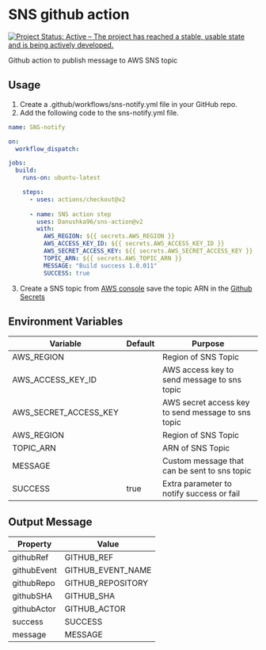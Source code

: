 # SNS github action
[![Project Status: Active – The project has reached a stable, usable state and is being actively developed.](https://www.repostatus.org/badges/latest/active.svg)](https://www.repostatus.org/#active)

Github action to publish message to AWS SNS topic

## Usage

1. Create a .github/workflows/sns-notify.yml file in your GitHub repo.
1. Add the following code to the sns-notify.yml file.

``` yml
name: SNS-notify

on:
  workflow_dispatch:

jobs:
  build:
    runs-on: ubuntu-latest

    steps:
      - uses: actions/checkout@v2
      
      - name: SNS action step
        uses: Danushka96/sns-action@v2
        with:
          AWS_REGION: ${{ secrets.AWS_REGION }}
          AWS_ACCESS_KEY_ID: ${{ secrets.AWS_ACCESS_KEY_ID }}
          AWS_SECRET_ACCESS_KEY: ${{ secrets.AWS_SECRET_ACCESS_KEY }}
          TOPIC_ARN: ${{ secrets.AWS_TOPIC_ARN }}
          MESSAGE: "Build success 1.0.011"
          SUCCESS: true
```
3. Create a SNS topic from [AWS console](https://console.aws.amazon.com/sns/v3/home) save the topic ARN in the [Github Secrets](https://help.github.com/en/actions/configuring-and-managing-workflows/creating-and-storing-encrypted-secrets#creating-encrypted-secrets-for-a-repository)

## Environment Variables



| Variable | Default | Purpose |
| -------- | -------- | -------- |
| AWS_REGION            |      | Region of SNS Topic     |
| AWS_ACCESS_KEY_ID     |      | AWS access key to send message to sns topic     |
| AWS_SECRET_ACCESS_KEY            |      | AWS secret access key to send message to sns topic     |
| AWS_REGION            |      | Region of SNS Topic     |
| TOPIC_ARN            |      | ARN of SNS Topic     |
| MESSAGE            |      | Custom message that can be sent to sns topic     |
| SUCCESS            |true   | Extra parameter to notify success or fail     |

## Output Message

|Property|Value|
|--------|------|
|githubRef|GITHUB_REF|
|githubEvent|GITHUB_EVENT_NAME|
|githubRepo|GITHUB_REPOSITORY|
|githubSHA|GITHUB_SHA|
|githubActor|GITHUB_ACTOR|
|success|SUCCESS|
|message|MESSAGE|
